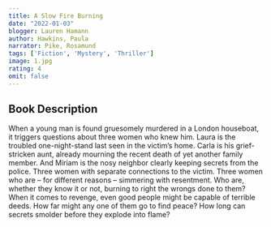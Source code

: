 ```yaml
---
title: A Slow Fire Burning 
date: "2022-01-03"
blogger: Lauren Hamann
author: Hawkins, Paula
narrator: Pike, Rosamund
tags: ['Fiction', 'Mystery', 'Thriller']
image: 1.jpg
rating: 4
omit: false
---
```


## Book Description

When a young man is found gruesomely murdered in a London houseboat, it triggers questions about three women who knew him. Laura is the troubled one-night-stand last seen in the victim’s home. Carla is his grief-stricken aunt, already mourning the recent death of yet another family member. And Miriam is the nosy neighbor clearly keeping secrets from the police. Three women with separate connections to the victim. Three women who are – for different reasons – simmering with resentment. Who are, whether they know it or not, burning to right the wrongs done to them? When it comes to revenge, even good people might be capable of terrible deeds. How far might any one of them go to find peace? How long can secrets smolder before they explode into flame?